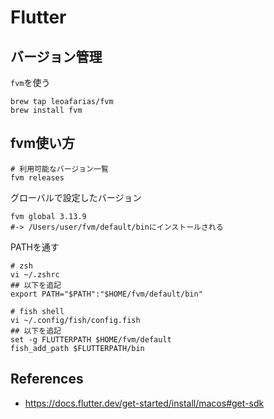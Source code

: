 # Flutter

## バージョン管理

`fvm`を使う

```shell
brew tap leoafarias/fvm
brew install fvm
```

## fvm使い方

```shell
# 利用可能なバージョン一覧
fvm releases
```

グローバルで設定したバージョン

```
fvm global 3.13.9
#-> /Users/user/fvm/default/binにインストールされる
```

PATHを通す

```shell
# zsh
vi ~/.zshrc
## 以下を追記
export PATH="$PATH":"$HOME/fvm/default/bin"

# fish shell
vi ~/.config/fish/config.fish
## 以下を追記
set -g FLUTTERPATH $HOME/fvm/default
fish_add_path $FLUTTERPATH/bin
```

## References

- https://docs.flutter.dev/get-started/install/macos#get-sdk